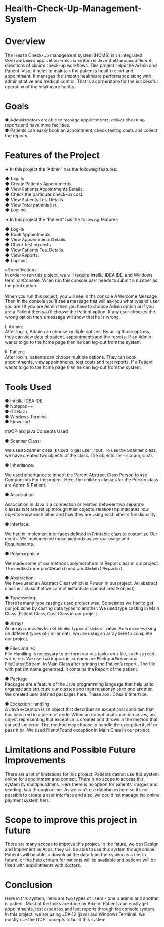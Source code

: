 # Health-Check-Up-Management-System

# Overview
The Health Check-Up management system (HCMS) is an integrated Console based application which is written in Java that handles different directions of clinic’s check-up workflows.
This project helps the Admin and Patient. Also, it helps to maintain the patient's health report and appointment. 
 It manages the smooth healthcare performance along with administrative and medical control. That is a cornerstone for the successful operation of the healthcare facility.


# Goals 
●	Administrators are able to manage appointments, deliver check-up reports and have more facilities. <br>
●	Patients can easily book an appointment, check testing costs and collect the reports. <br>

# Features of the Project 

➔	In this project the “Admin” has the following features: <br>

◆	Log-In <br>
◆	Create Patients Appointments. <br>
◆	View Patients Appointments Details. <br>
◆	Check the particular check-up cost. <br>
◆	View Patients Test Details. <br>
◆	View Total patients list. <br>
◆	 Log-out <br>

➔	In this project the “Patient” has the following features: <br>

◆	Log-In <br>
◆	Book Appointments. <br>
◆	View Appointments Details. <br>
◆	Check testing costs. <br>
◆	View Patients Test Details. <br>
◆	 View Reports. <br>
◆	 Log-out <br>

#Specifications <br>
In order to run this project, we will require IntelliJ IDEA IDE, and Windows terminal/Console. When run this console user needs to submit a number as the print option. <br>  
When you run this project, you will see in the console A Welcome Message. Then In the console you’ll see a message that will ask you what type of user you are!! If you are Admin then you have to choose Admin option or if you are a Patient then you’ll choose the Patient option. If any user chooses the wrong option then a message will show that he is wrong.

I.	Admin: <br>
After log in, Admin can choose multiple options. By using those options, they can view data of patient, appointments and the reports. If an Admin wants to go to the home page then he can log-out from the system.

II.	Patient: <br>
After log in, patients can choose multiple options. They can book appointments, view appointments, test costs and test reports. If a Patient wants to go to the home page then he can log-out from the system.

# Tools Used <br>
●	IntelliJ IDEA IDE <br>
●	Notepad++  <br> 
●	Git Bash  <br>
●	Windows Terminal  <br>
●	Flowchart  <br>

#OOP and java Concepts Used   <br>

●	Scanner Class:  <br>

We used Scanner class is used to get user input. To use the Scanner class, we have created two objects of the class. The objects are – scnum, scstr. <br>

●	Inheritance:  <br>

We used inheritance to inherit the Parent Abstract Class Person to use Components For the project. Here, the children classes for the Person class are Admin & Patient. <br>


●	 	Association <br>

Association in Java is a connection or relation between two separate classes that are set up through their objects. relationship indicates how objects know each other and how they are using each other’s functionality. <br>

●	 Interface: <br>

We had to implement interfaces defined in Printable class to customize Our needs. We implemented those methods as per our usage and Requirements. <br>

●	Polymorphism<br>

We made some of our methods polymorphism in Report class in our project. The methods are printDetails() and printDetails( Reports r). <br>

●	Abstraction:<br>
We have used  an  Abstract Class which is Person in our project. An abstract class is a class that we cannot instantiate (cannot create object).  <br>

●	 Typecasting:<br>
There’re many type castings used project wise. Sometimes we had to get our job done by casting data types to another. We used type casting in Main Class ,Patient Class, Cost Class in our project. <br>

●	Arrays <br>
  An array is a collection of similar types of data or value. As we are working on different types of similar data, we are using an array here to complete our project. <br>

●	Files and I/O <br>
File Handling is necessary to perform various tasks on a file, such as read, write, etc. We use two important streams are FileInputStream and FileOutputStream. In Main Class after printing the Patient’s report , The file with patient name generated. it contains the Report of the patient.  <br>

●	Package <br>
Packages are a feature of the Java programming language that help us to organize and structure our classes and their relationships to one another. We created user defined packages here. These are : Class & Interface. <br>

●	Exception Handling <br>
A Java exception is an object that describes an exceptional condition that has occurred in a piece of code. When an exceptional condition arises, an object representing that exception is created and thrown in the method that caused the error. That method may choose to handle the exception itself or pass it on.  We used FilenotFound exception in Main Class in our project.  <br>

# Limitations and Possible Future Improvements  <br>
There are a lot of limitations for this project. Patients cannot use this system online for appointment and contact. There is no scope to access this system by multiple admins. Here there is no option for patients' images and sending data through online. As we can’t use databases here so it’s not possible to create a user interface and also, we could not manage the online payment system here.  <br>

# Scope to improve this project in future <br>
There are many scopes to improve this project. In the future, we can Design and Implement as Apps, they will be able to use this system though online. Patients will be able to download the data from the system as a file. In future, online help centers for patients will be available and patients will be fixed with appointments with doctors.  <br>
 
# Conclusion <br>
Here in this system, there are two types of users - one is admin and another is patient. Most of the tasks are done by Admin. Patients can easily get appointments, test expenses and test reports through the console system.    <br>
In this project, we are using JDK-12 (java) and Windows Terminal. We mostly use the OOP concepts to build this system.


